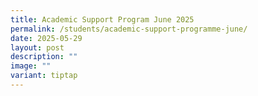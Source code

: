 ```yaml
---
title: Academic Support Program June 2025
permalink: /students/academic-support-programme-june/
date: 2025-05-29
layout: post
description: ""
image: ""
variant: tiptap
---
```

